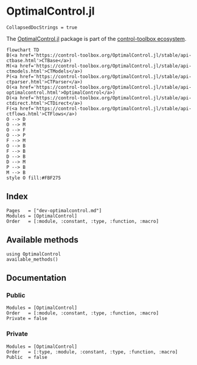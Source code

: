 # OptimalControl.jl

```@meta
CollapsedDocStrings = true
```

The [OptimalControl.jl](https://control-toolbox.org/OptimalControl.jl) package is part of the [control-toolbox ecosystem](https://github.com/control-toolbox).

```mermaid
flowchart TD
B(<a href='https://control-toolbox.org/OptimalControl.jl/stable/api-ctbase.html'>CTBase</a>)
M(<a href='https://control-toolbox.org/OptimalControl.jl/stable/api-ctmodels.html'>CTModels</a>)
P(<a href='https://control-toolbox.org/OptimalControl.jl/stable/api-ctparser.html'>CTParser</a>)
O(<a href='https://control-toolbox.org/OptimalControl.jl/stable/api-optimalcontrol.html'>OptimalControl</a>)
D(<a href='https://control-toolbox.org/OptimalControl.jl/stable/api-ctdirect.html'>CTDirect</a>)
F(<a href='https://control-toolbox.org/OptimalControl.jl/stable/api-ctflows.html'>CTFlows</a>)
O --> D
O --> M
O --> F
O --> P
F --> M
O --> B
F --> B
D --> B
D --> M
P --> B
M --> B
style O fill:#FBF275
```

## Index

```@index
Pages   = ["dev-optimalcontrol.md"]
Modules = [OptimalControl]
Order   = [:module, :constant, :type, :function, :macro]
```

## Available methods

```@example
using OptimalControl
available_methods()
```

## Documentation

### Public

```@autodocs
Modules = [OptimalControl]
Order   = [:module, :constant, :type, :function, :macro]
Private = false
```

### Private

```@autodocs
Modules = [OptimalControl]
Order   = [:type, :module, :constant, :type, :function, :macro]
Public  = false
```
